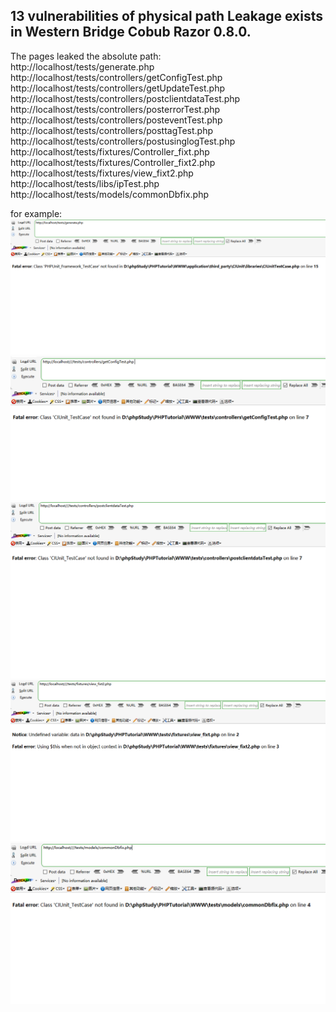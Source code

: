 ## 13 vulnerabilities of physical path Leakage exists in Western Bridge Cobub Razor 0.8.0. ##


The pages leaked the absolute path:  
http://localhost/tests/generate.php  
http://localhost/tests/controllers/getConfigTest.php  
http://localhost/tests/controllers/getUpdateTest.php  
http://localhost/tests/controllers/postclientdataTest.php  
http://localhost/tests/controllers/posterrorTest.php  
http://localhost/tests/controllers/posteventTest.php  
http://localhost/tests/controllers/posttagTest.php  
http://localhost/tests/controllers/postusinglogTest.php  
http://localhost/tests/fixtures/Controller_fixt.php  
http://localhost/tests/fixtures/Controller_fixt2.php  
http://localhost/tests/fixtures/view_fixt2.php  
http://localhost/tests/libs/ipTest.php  
http://localhost/tests/models/commonDbfix.php  

for example:  
![image](https://github.com/Kyhvedn/CVE_Description/blob/master/Cobub_Razor_0.8.0_more_1.png)  
![image](https://github.com/Kyhvedn/CVE_Description/blob/master/Cobub_Razor_0.8.0_more_2.png)  
![image](https://github.com/Kyhvedn/CVE_Description/blob/master/Cobub_Razor_0.8.0_more_3.png)  
![image](https://github.com/Kyhvedn/CVE_Description/blob/master/Cobub_Razor_0.8.0_more_4.png)  
![image](https://github.com/Kyhvedn/CVE_Description/blob/master/Cobub_Razor_0.8.0_more_5.png)  
